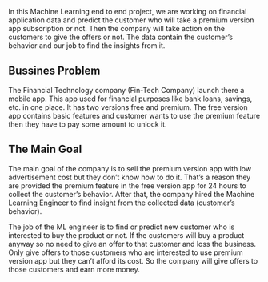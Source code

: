 In this Machine Learning end to end project, we are working on financial application data and predict the customer who will take a premium version app subscription or not. 
Then the company will take action on the customers to give the offers or not. The data contain the customer’s behavior and our job to find the insights from it. 

## Bussines Problem ##
The Financial Technology company (Fin-Tech Company) launch there a mobile app. This app used for financial purposes like bank loans, savings, etc. in one place. 
It has two versions free and premium. The free version app contains basic features and customer wants to use the premium feature then they have to pay some amount to unlock it.

## The Main Goal ##
The main goal of the company is to sell the premium version app with low advertisement cost but they don’t know how to do it. That’s a reason they are provided the premium feature
in the free version app for 24 hours to collect the customer’s behavior. After that, the company hired the Machine Learning Engineer to find insight from the collected data 
(customer’s behavior).

The job of the ML engineer is to find or predict new customer who is interested to buy the product or not. If the customers will buy a product anyway so no need to give an offer to
that customer and loss the business. Only give offers to those customers who are interested to use premium version app but they can’t afford its cost. So the company will give 
offers to those customers and earn more money.

